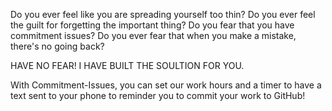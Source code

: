 Do you ever feel like you are spreading yourself too thin?
Do you ever feel the guilt for forgetting the important thing?
Do you fear that you have commitment issues?
Do you ever fear that when you make a mistake, there's no going back?

HAVE NO FEAR! I HAVE BUILT THE SOULTION FOR YOU.

With Commitment-Issues, you can set our work hours and a timer to have a text sent to your phone to reminder you to commit your work to GitHub! 